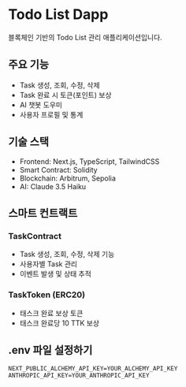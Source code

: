 # Todo List Dapp

블록체인 기반의 Todo List 관리 애플리케이션입니다.

## 주요 기능

- Task 생성, 조회, 수정, 삭제
- Task 완료 시 토큰(포인트) 보상
- AI 챗봇 도우미
- 사용자 프로필 및 통계

## 기술 스택

- Frontend: Next.js, TypeScript, TailwindCSS
- Smart Contract: Solidity
- Blockchain: Arbitrum, Sepolia
- AI: Claude 3.5 Haiku

## 스마트 컨트랙트

### TaskContract
- Task 생성, 조회, 수정, 삭제 기능
- 사용자별 Task 관리
- 이벤트 발생 및 상태 추적

### TaskToken (ERC20)
- 태스크 완료 보상 토큰
- 태스크 완료당 10 TTK 보상

## .env 파일 설정하기

```
NEXT_PUBLIC_ALCHEMY_API_KEY=YOUR_ALCHEMY_API_KEY
ANTHROPIC_API_KEY=YOUR_ANTHROPIC_API_KEY
```